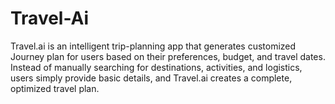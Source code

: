 # Travel-Ai
Travel.ai is an intelligent trip-planning app that generates customized Journey plan for users based on their preferences, budget, and travel dates. Instead of manually searching for destinations, activities, and logistics, users simply provide basic details, and Travel.ai creates a complete, optimized travel plan.
